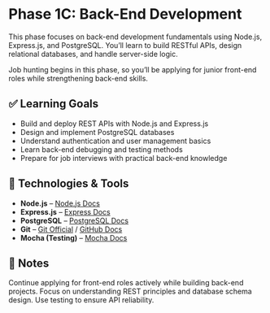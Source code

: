 # Phase 1C: Back-End Development

This phase focuses on back-end development fundamentals using Node.js, Express.js, and PostgreSQL. You’ll learn to build RESTful APIs, design relational databases, and handle server-side logic.

Job hunting begins in this phase, so you’ll be applying for junior front-end roles while strengthening back-end skills.

## ✅ Learning Goals

- Build and deploy REST APIs with Node.js and Express.js
- Design and implement PostgreSQL databases
- Understand authentication and user management basics
- Learn back-end debugging and testing methods
- Prepare for job interviews with practical back-end knowledge

## 🧰 Technologies & Tools

- **Node.js** – [Node.js Docs](https://nodejs.org/en/docs/)  
- **Express.js** – [Express Docs](https://expressjs.com/en/starter/installing.html)  
- **PostgreSQL** – [PostgreSQL Docs](https://www.postgresql.org/docs/)  
- **Git** – [Git Official](https://git-scm.com/doc) / [GitHub Docs](https://docs.github.com/)  
- **Mocha (Testing)** – [Mocha Docs](https://mochajs.org/)

## 📌 Notes

Continue applying for front-end roles actively while building back-end projects. Focus on understanding REST principles and database schema design. Use testing to ensure API reliability.
